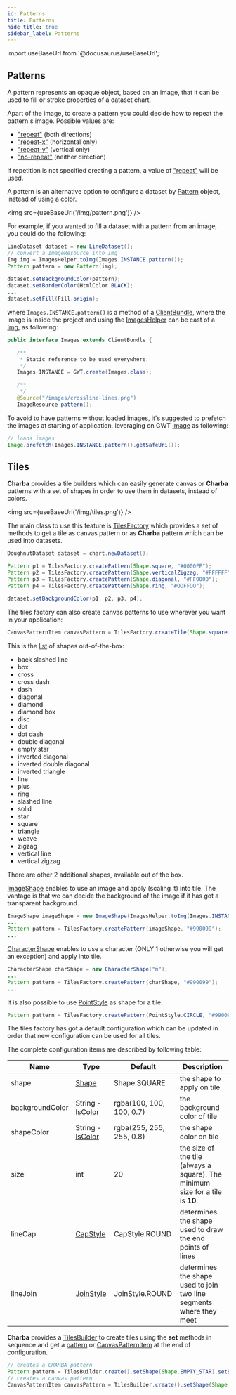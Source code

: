 ```yaml
---
id: Patterns
title: Patterns
hide_title: true
sidebar_label: Patterns
---
```

import useBaseUrl from '@docusaurus/useBaseUrl';

## Patterns

A pattern represents an opaque object, based on an image, that it can be used to fill or stroke properties of a dataset chart.

Apart of the image, to create a pattern you could decide how to repeat the pattern's image. Possible values are:

  * ["repeat"](https://www.pepstock.org/Charba/3.3/org/pepstock/charba/client/dom/enums/Repetition.html#REPEAT) (both directions)
  * ["repeat-x"](https://www.pepstock.org/Charba/3.3/org/pepstock/charba/client/dom/enums/Repetition.html#REPEAT_X) (horizontal only)
  * ["repeat-y"](https://www.pepstock.org/Charba/3.3/org/pepstock/charba/client/dom/enums/Repetition.html#REPEAT_Y) (vertical only)
  * ["no-repeat"](https://www.pepstock.org/Charba/3.3/org/pepstock/charba/client/dom/enums/Repetition.html#NO_REPEAT) (neither direction)

If repetition is not specified creating a pattern, a value of ["repeat"](https://www.pepstock.org/Charba/3.3/org/pepstock/charba/client/dom/enums/Repetition.html#REPEAT) will be used.

A pattern is an alternative option to configure a dataset by [Pattern](https://www.pepstock.org/Charba/3.3/org/pepstock/charba/client/colors/Pattern.html) object, instead of using a color.

<img src={useBaseUrl('/img/pattern.png')} />

For example, if you wanted to fill a dataset with a pattern from an image, you could do the following:

```java
LineDataset dataset = new LineDataset();
// convert a ImageResource into Img
Img img = ImagesHelper.toImg(Images.INSTANCE.pattern());      
Pattern pattern = new Pattern(img);
      
dataset.setBackgroundColor(pattern);
dataset.setBorderColor(HtmlColor.BLACK);
...
dataset.setFill(Fill.origin);
```

where `Images.INSTANCE.pattern()` is a method of a [ClientBundle](http://www.gwtproject.org/javadoc/latest/com/google/gwt/resources/client/ClientBundle.html), where the image is inside the project and using the [ImagesHelper](https://www.pepstock.org/Charba/3.3/org/pepstock/charba/client/gwt/ImagesHelper.html) can be cast of a [Img](https://www.pepstock.org/Charba/3.3/org/pepstock/charba/client/dom/elements/Img.html), as following:


```java
public interface Images extends ClientBundle {

   /**
    * Static reference to be used everywhere.
    */
   Images INSTANCE = GWT.create(Images.class);

   /**
    */
   @Source("/images/crossline-lines.png")
   ImageResource pattern();
```
 
To avoid to have patterns without loaded images, it's suggested to prefetch the images at starting of application, leveraging on GWT [Image](http://www.gwtproject.org/javadoc/latest/com/google/gwt/user/client/ui/Image.html#prefetch-com.google.gwt.safehtml.shared.SafeUri-) as following:

```java
// loads images
Image.prefetch(Images.INSTANCE.pattern().getSafeUri());
```

## Tiles

**Charba** provides a tile builders which can easily generate canvas or **Charba** patterns with a set of shapes in order to use them in datasets, instead of colors.

<img src={useBaseUrl('/img/tiles.png')} />

The main class to use this feature is [TilesFactory](https://www.pepstock.org/Charba/3.3/org/pepstock/charba/client/colors/tiles/TilesFactory.html) which provides a set of methods to get a tile as canvas pattern or as **Charba** pattern which can be used into datasets.

```java
DoughnutDataset dataset = chart.newDataset();

Pattern p1 = TilesFactory.createPattern(Shape.square, "#0000FF");
Pattern p2 = TilesFactory.createPattern(Shape.verticalZigzag, "#FFFFFF");
Pattern p3 = TilesFactory.createPattern(Shape.diagonal, "#FF0000");
Pattern p4 = TilesFactory.createPattern(Shape.ring, "#OOFFOO");

dataset.setBackgroundColor(p1, p2, p3, p4);
```

The tiles factory can also create canvas patterns to use wherever you want in your application:

```java
CanvasPatternItem canvasPattern = TilesFactory.createTile(Shape.square, "#0000FF");
```

This is the [list](https://www.pepstock.org/Charba/3.3/org/pepstock/charba/client/colors/tiles/Shape.html) of shapes out-of-the-box:

  * back slashed line
  * box
  * cross
  * cross dash
  * dash
  * diagonal
  * diamond
  * diamond box
  * disc
  * dot
  * dot dash
  * double diagonal
  * empty star
  * inverted diagonal
  * inverted double diagonal
  * inverted triangle
  * line
  * plus
  * ring
  * slashed line
  * solid
  * star
  * square
  * triangle
  * weave
  * zigzag
  * vertical line
  * vertical zigzag

There are other 2 additional shapes, available out of the box.

[ImageShape](https://www.pepstock.org/Charba/3.3/org/pepstock/charba/client/colors/tiles/ImageShape.html) enables to use an image and apply (scaling it) into tile. The vantage is that we can decide the background of the image if it has got a transparent background.

```java
ImageShape imageShape = new ImageShape(ImagesHelper.toImg(Images.INSTANCE.myImage()));
...		
Pattern pattern = TilesFactory.createPattern(imageShape, "#990099");
...
```

[CharacterShape](https://www.pepstock.org/Charba/3.3/org/pepstock/charba/client/colors/tiles/CharacterShape.html) enables to use a character (ONLY 1 otherwise you will get an exception) and apply into tile. 

```java
CharacterShape charShape = new CharacterShape("m");
...		
Pattern pattern = TilesFactory.createPattern(charShape, "#990099");
...
```

It is also possible to use [PointStyle](https://www.pepstock.org/Charba/3.3/org/pepstock/charba/client/enums/PointStyle.html) as shape for a tile.

```java
Pattern pattern = TilesFactory.createPattern(PointStyle.CIRCLE, "#990099");
```

The tiles factory has got a default configuration which can be updated in order that new configuration can be used for all tiles.

The complete configuration items are described by following table:

| Name | Type | Default  | Description
| ---- | ---- | -------- | -----------
| shape | [Shape](https://www.pepstock.org/Charba/3.3/org/pepstock/charba/client/colors/tiles/Shape.html) | Shape.SQUARE | the shape to apply on tile
| backgroundColor | String - [IsColor](https://www.pepstock.org/Charba/3.3/org/pepstock/charba/client/colors/IsColor.html) | rgba(100, 100, 100, 0.7) | the background color of tile
| shapeColor | String - [IsColor](https://www.pepstock.org/Charba/3.3/org/pepstock/charba/client/colors/IsColor.html) | rgba(255, 255, 255, 0.8) | the shape color on tile
| size | int | 20 | the size of the tile (always a square). The minimum size for a tile is **10**.
| lineCap | [CapStyle](https://www.pepstock.org/Charba/3.3/org/pepstock/charba/client/enums/CapStyle.html) | CapStyle.ROUND | determines the shape used to draw the end points of lines
| lineJoin | [JoinStyle](https://www.pepstock.org/Charba/3.3/org/pepstock/charba/client/enums/JoinStyle.html) | JoinStyle.ROUND | determines the shape used to join two line segments where they meet

**Charba** provides a [TilesBuilder](https://www.pepstock.org/Charba/3.3/org/pepstock/charba/client/colors/tiles/TilesBuilder.html) to create tiles using the **set** methods in sequence and get a [pattern](https://www.pepstock.org/Charba/3.3/org/pepstock/charba/client/colors/Pattern.html) or [CanvasPatternItem](https://www.pepstock.org/Charba/3.3/org/pepstock/charba/client/dom/elements/CanvasPatternItem.html) at the end of configuration.

```java
// creates a CHARBA pattern
Pattern pattern = TilesBuilder.create().setShape(Shape.EMPTY_STAR).setBackgroundColor("#990099").asPattern();
// creates a canvas pattern
CanvasPatternItem canvasPattern = TilesBuilder.create().setShape(Shape.EMPTY_STAR).setBackgroundColor("#990099").asTile();
```
